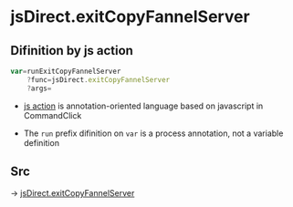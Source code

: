 # jsDirect.exitCopyFannelServer

## Difinition by js action

```js.js
var=runExitCopyFannelServer
	?func=jsDirect.exitCopyFannelServer
	?args=

```

- [js action](#) is annotation-oriented language based on javascript in CommandClick

- The `run` prefix difinition on `var` is a process annotation, not a variable definition

## Src

-> [jsDirect.exitCopyFannelServer](https://github.com/puutaro/CommandClick/blob/master/app/src/main/java/com/puutaro/commandclick/fragment_lib/terminal_fragment/js_interface/JsDirect.kt#L35)


